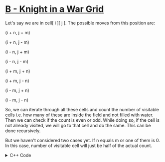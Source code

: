 # [B - Knight in a War Grid](https://vjudge.net/problem/UVA-11906)

Let's say we are in cell[ i ][ j ]. The possible moves from this position are:

(i + n, j + m) 

(i + n, j - m)

(i - n, j + m)

(i - n, j - m)

(i + m, j + n)

(i + m, j - n)

(i - m, j + n)

(i - m, j - n)

So, we can iterate through all these cells and count the number of visitable cells i.e. how many of these are inside the field and not filled with water. Then we can check if the count is even or odd. While doing so, if the cell is not already visited, we will go to that cell and do the same. This can be done recursively.

But we haven't considered two cases yet. If n equals m or one of them is 0. In this case, number of visitable cell will just be half of the actual count.

<details>
<summary>C++ Code</summary>

```cpp
#include <bits/stdc++.h>

using namespace std;

int n, m, r, c;
bool can_visit[102][102], visited[102][102];
int cnt[102][102];

bool visitable(int x, int y)
{
    if (x < 0 || x >= r || y < 0 || y >= c)
        return false;
    return can_visit[x][y];
}
void go(int x, int y, int *dx, int *dy)
{
    int visits = 0;
    visited[x][y] = 1;
    for (int i = 0; i < 8; i++)
    {
        int nx = dx[i] + x, ny = dy[i] + y;
        if (visitable(nx, ny))
        {
            visits++;
            if (!visited[nx][ny])
                go(nx, ny, dx, dy);
        }
    }
    if (m == n || !m || !n)
        visits /= 2;
    cnt[x][y] = visits;
}

int main()
{
    ios_base::sync_with_stdio(0);
    cin.tie(NULL);

    int T;
    cin >> T;

    for (int t = 0; t < T; t++)
    {
        int w;
        cin >> r >> c >> m >> n >> w;
        for (int i = 0; i < r; i++)
            for (int j = 0; j < c; j++)
                can_visit[i][j] = 1, visited[i][j] = 0;

        memset(cnt, -1, sizeof(cnt));

        int dx[] = {n, n, m, m, -n, -n, -m, -m};
        int dy[] = {m, -m, n, -n, m, -m, n, -n};

        while (w--)
        {
            int x, y;
            cin >> x >> y;
            can_visit[x][y] = 0;
        }

        go(0, 0, dx, dy);

        int evenOddCount[2] = {0};
        for (int i = 0; i < r; i++)
        {
            for (int j = 0; j < c; j++)
            {
                if (cnt[i][j] != -1)
                {
                    evenOddCount[cnt[i][j] % 2]++;
                }
            }
        }
        cout << "Case " << t + 1 << ": " << evenOddCount[0] << " " << evenOddCount[1] << "\n";
    }
    return 0;
}
```
</details>

